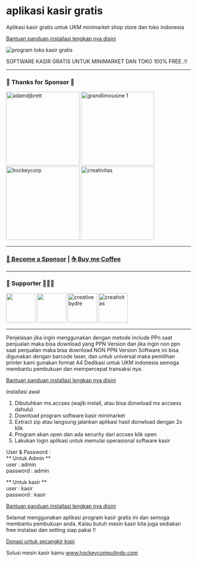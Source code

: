 # aplikasi kasir gratis
Aplikasi kasir gratis untuk UKM minimarket shop store dan toko indonesia

[Bantuan panduan installasi lengkap nya disini](https://www.hockeycomputindo.com/2019/12/software-kasir-gratisprogram-kasir.html)

![program toko kasir gratis](https://1.bp.blogspot.com/-hEsvoZ_3-dU/XejjmsBTGkI/AAAAAAAAJnw/6yq7cWL7ICUpFauV_Ur9c9paz_LmmW0kQCLcBGAsYHQ/s1600/1.software%2Bkasir%2Bgratis%252Cprogram%2Bkasir%2Bgratis%252Caplikasi%2Bkasir%2Bgratis%2B-%2Blogin.png)

SOFTWARE KASIR GRATIS UNTUK MINIMARKET DAN TOKO 100% FREE..!!

----------------------------------------

### 💖 Thanks for Sponsor 🤞 

<a href="https://www.adamdjbrett.com/" target="_blank"><img src="https://github.com/adamdjbrett/adamdjbrett.github.io/blob/master/assets/img/open-graph-logo.png?raw=true" alt="adamdjbrett" width="200" height="200"/></a> <a href="https://www.grandlimousine.com/" target="_blank"><img src="https://avatars.githubusercontent.com/u/136876765?v=4" alt="grandlimousine 1" width="200" height="200"/></a> <a href="https://www.hockeycomputindo.com/themes/" target="_blank"><img src="https://www.hockeycomputindo.com/img/hockeycompcarwebsite.jpg" alt="hockeycorp" width="200" height="200"/></a>  <a href="https://fiverr.com/creativitas/" target="_blank"><img src="https://creativitas.github.io//assets/img/creativitaswebdev.webp" alt="creativitas" width="200" height="200"/></a>

----------------------------------------

### [🚀 Become a Sponsor](https://github.com/sponsors/mesinkasir) | [☕ Buy me Coffee](https://www.paypal.com/cgi-bin/webscr?cmd=_s-xclick&hosted_button_id=JVZVXBC4N9DAN)

----------------------------------------

### 🥇 Supporter 👨🏻‍🚀

<a href="https://github.com/adamdjbrett"><img src="https://avatars.githubusercontent.com/u/22662978?v=4" width="80" height="80"/></a> <a href="https://github.com/grandlimo/"><img src="https://avatars.githubusercontent.com/u/136876765?v=4" width="80" height="80"/></a> <a href="https://github.com/creativebydre"><img alt="creativebydre" src="https://avatars.githubusercontent.com/u/70264436?v=4" width="80" height="80"/></a> <a href="https://github.com/creativitas"><img alt="creativitas" src="https://avatars.githubusercontent.com/u/112189857?v=4" width="80" height="80"/></a>

----------------------------------------

Penjelasan 
jika ingin menggunakan dengan metode include PPn saat penjualan maka bisa download yang PPN Version
dan jika ingin non ppn saat penjualan maka bisa download NON PPN Version
Software ini bisa digunakan dengan barcode laser, dan untuk universal maka pemilihan printer kami gunakan format A4
Dedikasi untuk UKM indonesia semoga membantu pembukuan dan mempercepat transaksi nya.

[Bantuan panduan installasi lengkap nya disini](https://www.hockeycomputindo.com/2019/12/software-kasir-gratisprogram-kasir.html)

Installasi awal
1. Dibutuhkan ms.accses (wajib install, atau bisa donwload ms accsess dahulu)
2. Download program software kasir minimarket
3. Extract zip atau langsung jalankan aplikasi hasil donwload dengan 2x klik
4. Program akan open dan ada security dari accses klik open
5. Lakukan login aplikasi untuk memulai operasional software kasir

User & Password :<br/>
** Untuk Admin **<br/>
user : admin <br/>
password : admin

** Untuk kasir ** <br/>
user : kasir <br/>
password : kasir

[Bantuan panduan installasi lengkap nya disini](https://www.hockeycomputindo.com/2019/12/software-kasir-gratisprogram-kasir.html)

Selamat menggunakan aplikasi program kasir gratis ini dan semoga membantu pembukuan anda.
Kalau butuh mesin kasir kita juga sediakan free instalasi dan setting siap pakai !!

[Donasi untuk secangkir kopi](https://app.midtrans.com/payment-links/1647457988722)

Solusi mesin kasir kamu www.hockeycomputindo.com

